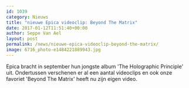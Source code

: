 ```yaml
---
id: 1039
category: Nieuws
title: "nieuwe Epica videoclip: Beyond The Matrix"
date: 2017-01-12T11:51:40+00:00
author: Seppe Van Ael
layout: post
permalink: /news/nieuwe-epica-videoclip-beyond-the-matrix/
image: 6716_photo-e1484221889943.jpg
---
```

Epica bracht in september hun jongste album 'The Holographic Principle' uit. Ondertussen verschenen er al een aantal videoclips en ook onze favoriet 'Beyond The Matrix' heeft nu zijn eigen video.
